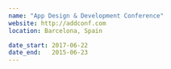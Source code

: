 ```yaml
---
name: "App Design & Development Conference"
website: http://addconf.com
location: Barcelona, Spain

date_start: 2017-06-22
date_end:   2015-06-23
---
```

